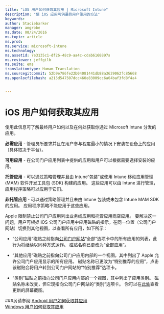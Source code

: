 ```yaml
---
title: "iOS 用户如何获取其应用 | Microsoft Intune"
description: "使 iOS 应用可供最终用户使用的方法"
keywords: 
author: Staciebarker
manager: angrobe
ms.date: 08/24/2016
ms.topic: article
ms.prod: 
ms.service: microsoft-intune
ms.technology: 
ms.assetid: 7e3135c1-df26-48c9-aa4c-cdab6168897a
ms.reviewer: jeffgilb
ms.suite: ems
translationtype: Human Translation
ms.sourcegitcommit: 52b9e786fe22b04081441db88a3629062fc85668
ms.openlocfilehash: a215d547507dcc460e83009cc6a04baf3fd8f4a4


---
```



# iOS 用户如何获取其应用

使用此信息可了解最终用户如何以及在何处获取你通过 Microsoft Intune 分发的应用。

**必需应用** - 管理员所要求并且在用户参与程度最小的情况下安装在设备上的应用（具体取决于平台）。

**可用应用** - 在公司门户应用列表中提供的应用和用户可以根据需要选择安装的应用。

**托管应用** - 可以通过策略管理并且由 Intune“包装”或使用 Intune 移动应用管理 (MAM) 软件开发工具包 (SDK) 构建的应用。 这些应用可以由 Intune 进行管理，应用程序策略可以应用于它们。

**非托管应用** - 可以通过策略管理并且未由 Intune 包装或未包含 Intune MAM SDK 的应用。 应用程序策略不能应用于这些应用。

Apple 限制禁止公司门户应用列出业务线应用和托管应用商店应用。 要解决这一问题，用户可根据 iOS 公司门户应用中应用磁贴的指示，在同一位置（公司门户网站）切换到其他视图，以查看所有应用，如下所示：

- “公司应用”磁贴之前指向[公司门户网站](http://portal.manage.microsoft.com)“全部”选项卡中的所有应用的列表，此行为将继续以同种方式运作。 磁贴名称已更改为“全部应用”。

- “其他应用”磁贴之前指向公司门户应用内部的一个视图，其中列出了 Apple 允许公司门户应用显示的所有应用。 磁贴名称已更改为“特别推荐的应用”，点击该磁贴会将用户转到公司门户网站的“特别推荐”选项卡。

-  “类别”磁贴之前指向公司门户应用内部的一个视图，其中列出了应用类别。 磁贴名称未改变，但它现指向公司门户网站的“类别”选项卡。
你可以在[此处](https://gallery.technet.microsoft.com/Improvements-in-how-iOS-d1104186)查看更新的屏幕截图。



###另请参阅
[Android 用户如何获取其应用](how-your-android-users-get-their-apps.md)</br>
[Windows 用户如何获取其应用](how-your-windows-users-get-their-apps.md)



<!--HONumber=Sep16_HO3-->


